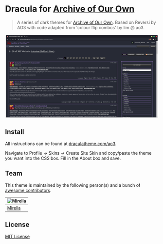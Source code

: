 # Dracula for [Archive of Our Own](https://archiveofourown.org/)

> A series of dark themes for [Archive of Our Own](https://archiveofourown.org/). Based on Reversi by AO3 with code adapted from 'colour flip combos' by lim @ ao3.

![Screenshot](https://github.com/dhampir-damsel/draculathemes_ao3/blob/main/Images/purple.png?raw=true)

## Install

All instructions can be found at [draculatheme.com/ao3](https://draculatheme.com/ao3).

Navigate to Profile -> Skins -> Create Site Skin and copy/paste the theme you want into the CSS box. Fill in the About box and save.

## Team

This theme is maintained by the following person(s) and a bunch of [awesome contributors](https://github.com/dracula/foobar/graphs/contributors).

[![Mirella](https://github.com/dhampir-damsel.png?size=100)](https://github.com/dhampir-damsel) |
--- |
[Mirella](https://github.com/dhampir-damsel) |

## License

[MIT License](./LICENSE)
